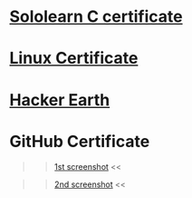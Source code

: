 

# [Sololearn C certificate](https://github.com/sabarish-sab/M1_TicTacToe_Game/blob/aa841d1599bb451cd660dbc83e910014dd6d1104/0.Certificates/SoloLearnC.pdf)

# [Linux Certificate](https://github.com/sabarish-sab/M1_TicTacToe_Game/blob/aa841d1599bb451cd660dbc83e910014dd6d1104/0.Certificates/SabarishKrishnamurthy-NDG%20Linux%20Unhatc-certificate.pdf)
   
# [Hacker Earth ](https://github.com/sabarish-sab/M1_TicTacToe_Game/blob/aa841d1599bb451cd660dbc83e910014dd6d1104/0.Certificates/HackerEarth.png)
   
# GitHub Certificate
 >>  [1st screenshot](https://github.com/sabarish-sab/M1_TicTacToe_Game/blob/aa841d1599bb451cd660dbc83e910014dd6d1104/0.Certificates/GitHub.png)  <<
  
 >>  [2nd screenshot](https://github.com/sabarish-sab/M1_TicTacToe_Game/blob/e4d99225b30ced4ee0aaad093a034bacb63db22f/0.Certificates/Github2.png)  <<
   


   
